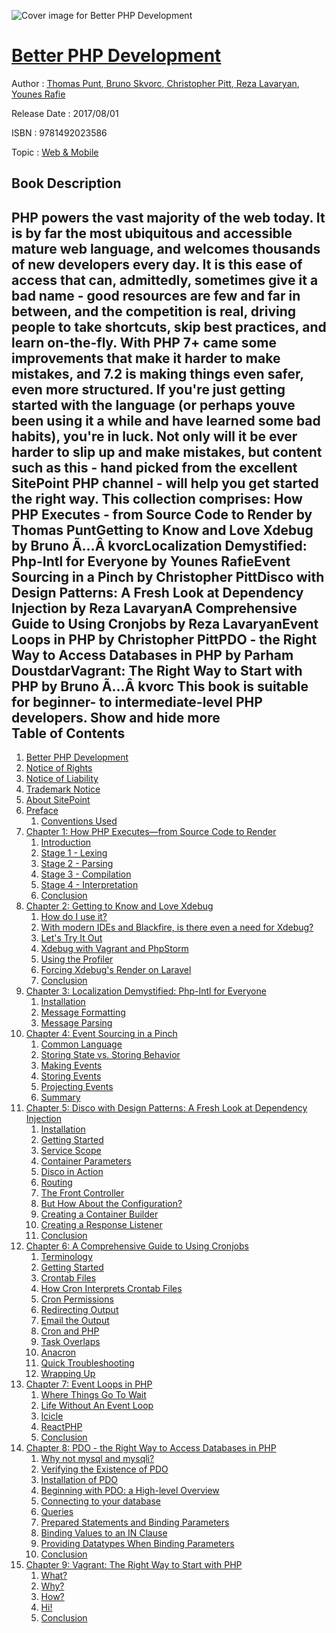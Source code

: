 ![Cover image for Better PHP Development](https://imgdetail.ebookreading.net/cover/cover/web_mobile/EB9781492023586.jpg)

[Better PHP Development](https://ebookreading.net/view/book/Better+PHP+Development-EB9781492023586_1.html "Better PHP Development")
====================================================================================================================

Author : [Thomas Punt](https://ebookreading.net/search/author/Thomas+Punt),[ Bruno Skvorc](https://ebookreading.net/search/author/+Bruno+Skvorc),[ Christopher Pitt](https://ebookreading.net/search/author/+Christopher+Pitt),[ Reza Lavaryan](https://ebookreading.net/search/author/+Reza+Lavaryan),[ Younes Rafie](https://ebookreading.net/search/author/+Younes+Rafie)

Release Date : 2017/08/01

ISBN : 9781492023586

Topic : [Web & Mobile](https://ebookreading.net/search/category/web-mobile)

Book Description
-----------------

 PHP powers the vast majority of the web today. It is by far the most ubiquitous and accessible mature web language, and welcomes thousands of new developers every day. It is this ease of access that can, admittedly, sometimes give it a bad name - good resources are few and far in between, and the competition is real, driving people to take shortcuts, skip best practices, and learn on-the-fly.
With PHP 7+ came some improvements that make it harder to make mistakes, and 7.2 is making things even safer, even more structured. If you're just getting started with the language (or perhaps youve been using it a while and have learned some bad habits), you're in luck. Not only will it be ever harder to slip up and make mistakes, but content such as this - hand picked from the excellent SitePoint PHP channel - will help you get started the right way.
This collection comprises:
How PHP Executes - from Source Code to Render by Thomas PuntGetting to Know and Love Xdebug by Bruno Ã…Â kvorcLocalization Demystified: Php-Intl for Everyone by Younes RafieEvent Sourcing in a Pinch by Christopher PittDisco with Design Patterns: A Fresh Look at Dependency Injection by Reza LavaryanA Comprehensive Guide to Using Cronjobs by Reza LavaryanEvent Loops in PHP by Christopher PittPDO - the Right Way to Access Databases in PHP by Parham DoustdarVagrant: The Right Way to Start with PHP by Bruno Ã…Â kvorc
This book is suitable for beginner- to intermediate-level PHP developers.
        Show and hide more                
Table of Contents
-----------------

1. [Better PHP Development](https://ebookreading.net/view/book/Better+PHP+Development-EB9781492023586_1.html)
1. [Notice of Rights](https://ebookreading.net/view/book/Better+PHP+Development-EB9781492023586_1.html#sigil_toc_id_1)
1. [Notice of Liability](https://ebookreading.net/view/book/Better+PHP+Development-EB9781492023586_1.html#sigil_toc_id_2)
1. [Trademark Notice](https://ebookreading.net/view/book/Better+PHP+Development-EB9781492023586_1.html#sigil_toc_id_3)
1. [About SitePoint](https://ebookreading.net/view/book/Better+PHP+Development-EB9781492023586_1.html#sigil_toc_id_4)
1. [Preface](https://ebookreading.net/view/book/Better+PHP+Development-EB9781492023586_2.html)
    1. [Conventions Used](https://ebookreading.net/view/book/Better+PHP+Development-EB9781492023586_2.html#preface-conventions)
1. [Chapter 1: How PHP Executes—from Source Code to Render](https://ebookreading.net/view/book/Better+PHP+Development-EB9781492023586_3.html)
    1. [Introduction](https://ebookreading.net/view/book/Better+PHP+Development-EB9781492023586_3.html#introduction)
    1. [Stage 1 - Lexing](https://ebookreading.net/view/book/Better+PHP+Development-EB9781492023586_3.html#stage1lexing)
    1. [Stage 2 - Parsing](https://ebookreading.net/view/book/Better+PHP+Development-EB9781492023586_3.html#stage2parsing)
    1. [Stage 3 - Compilation](https://ebookreading.net/view/book/Better+PHP+Development-EB9781492023586_3.html#stage3compilation)
    1. [Stage 4 - Interpretation](https://ebookreading.net/view/book/Better+PHP+Development-EB9781492023586_3.html#stage4interpretatio)
    1. [Conclusion](https://ebookreading.net/view/book/Better+PHP+Development-EB9781492023586_3.html#conclusion-9088)
1. [Chapter 2: Getting to Know and Love Xdebug](https://ebookreading.net/view/book/Better+PHP+Development-EB9781492023586_4.html)
    1. [How do I use it?](https://ebookreading.net/view/book/Better+PHP+Development-EB9781492023586_4.html#howdoiuseit)
    1. [With modern IDEs and Blackfire, is there even a need for Xdebug?](https://ebookreading.net/view/book/Better+PHP+Development-EB9781492023586_4.html#withmodernidesandbl)
    1. [Let&#39;s Try It Out](https://ebookreading.net/view/book/Better+PHP+Development-EB9781492023586_4.html#letstryitout)
    1. [Xdebug with Vagrant and PhpStorm](https://ebookreading.net/view/book/Better+PHP+Development-EB9781492023586_4.html#xdebugwithvagrantan)
    1. [Using the Profiler](https://ebookreading.net/view/book/Better+PHP+Development-EB9781492023586_4.html#usingtheprofiler)
    1. [Forcing Xdebug&#39;s Render on Laravel](https://ebookreading.net/view/book/Better+PHP+Development-EB9781492023586_4.html#forcingxdebugsrende)
    1. [Conclusion](https://ebookreading.net/view/book/Better+PHP+Development-EB9781492023586_4.html#conclusion-78678)
1. [Chapter 3: Localization Demystified: Php-Intl for Everyone](https://ebookreading.net/view/book/Better+PHP+Development-EB9781492023586_5.html)
    1. [Installation](https://ebookreading.net/view/book/Better+PHP+Development-EB9781492023586_5.html#installation)
    1. [Message Formatting](https://ebookreading.net/view/book/Better+PHP+Development-EB9781492023586_5.html#messageformatting)
    1. [Message Parsing](https://ebookreading.net/view/book/Better+PHP+Development-EB9781492023586_5.html#messageparsing)
1. [Chapter 4: Event Sourcing in a Pinch](https://ebookreading.net/view/book/Better+PHP+Development-EB9781492023586_6.html)
    1. [Common Language](https://ebookreading.net/view/book/Better+PHP+Development-EB9781492023586_6.html#commonlanguage)
    1. [Storing State vs. Storing Behavior](https://ebookreading.net/view/book/Better+PHP+Development-EB9781492023586_6.html#storingstatevsstori)
    1. [Making Events](https://ebookreading.net/view/book/Better+PHP+Development-EB9781492023586_6.html#makingevents)
    1. [Storing Events](https://ebookreading.net/view/book/Better+PHP+Development-EB9781492023586_6.html#storingevents)
    1. [Projecting Events](https://ebookreading.net/view/book/Better+PHP+Development-EB9781492023586_6.html#projectingevents)
    1. [Summary](https://ebookreading.net/view/book/Better+PHP+Development-EB9781492023586_6.html#summary)
1. [Chapter 5: Disco with Design Patterns: A Fresh Look at Dependency Injection](https://ebookreading.net/view/book/Better+PHP+Development-EB9781492023586_7.html)
    1. [Installation](https://ebookreading.net/view/book/Better+PHP+Development-EB9781492023586_7.html#sigil_toc_id_5)
    1. [Getting Started](https://ebookreading.net/view/book/Better+PHP+Development-EB9781492023586_7.html#gettingstarted)
    1. [Service Scope](https://ebookreading.net/view/book/Better+PHP+Development-EB9781492023586_7.html#servicescope)
    1. [Container Parameters](https://ebookreading.net/view/book/Better+PHP+Development-EB9781492023586_7.html#containerparameters)
    1. [Disco in Action](https://ebookreading.net/view/book/Better+PHP+Development-EB9781492023586_7.html#discoinaction)
    1. [Routing](https://ebookreading.net/view/book/Better+PHP+Development-EB9781492023586_7.html#routing)
    1. [The Front Controller](https://ebookreading.net/view/book/Better+PHP+Development-EB9781492023586_7.html#thefrontcontroller)
    1. [But How About the Configuration?](https://ebookreading.net/view/book/Better+PHP+Development-EB9781492023586_7.html#buthowabouttheconfi)
    1. [Creating a Container Builder](https://ebookreading.net/view/book/Better+PHP+Development-EB9781492023586_7.html#creatingacontainerb)
    1. [Creating a Response Listener](https://ebookreading.net/view/book/Better+PHP+Development-EB9781492023586_7.html#creatingaresponseli)
    1. [Conclusion](https://ebookreading.net/view/book/Better+PHP+Development-EB9781492023586_7.html#conclusion-60676)
1. [Chapter 6: A Comprehensive Guide to Using Cronjobs](https://ebookreading.net/view/book/Better+PHP+Development-EB9781492023586_8.html)
    1. [Terminology](https://ebookreading.net/view/book/Better+PHP+Development-EB9781492023586_8.html#terminology)
    1. [Getting Started](https://ebookreading.net/view/book/Better+PHP+Development-EB9781492023586_8.html#getting-started)
    1. [Crontab Files](https://ebookreading.net/view/book/Better+PHP+Development-EB9781492023586_8.html#crontab-files)
    1. [How Cron Interprets Crontab Files](https://ebookreading.net/view/book/Better+PHP+Development-EB9781492023586_8.html#how-cron-interprets)
    1. [Cron Permissions](https://ebookreading.net/view/book/Better+PHP+Development-EB9781492023586_8.html#cron-permissions)
    1. [Redirecting Output](https://ebookreading.net/view/book/Better+PHP+Development-EB9781492023586_8.html#redirecting-output)
    1. [Email the Output](https://ebookreading.net/view/book/Better+PHP+Development-EB9781492023586_8.html#email-the-output)
    1. [Cron and PHP](https://ebookreading.net/view/book/Better+PHP+Development-EB9781492023586_8.html#cron-and-php)
    1. [Task Overlaps](https://ebookreading.net/view/book/Better+PHP+Development-EB9781492023586_8.html#task-overlaps)
    1. [Anacron](https://ebookreading.net/view/book/Better+PHP+Development-EB9781492023586_8.html#anacron)
    1. [Quick Troubleshooting](https://ebookreading.net/view/book/Better+PHP+Development-EB9781492023586_8.html#quick-troubleshooti)
    1. [Wrapping Up](https://ebookreading.net/view/book/Better+PHP+Development-EB9781492023586_8.html#wrapping-up)
1. [Chapter 7: Event Loops in PHP](https://ebookreading.net/view/book/Better+PHP+Development-EB9781492023586_9.html)
    1. [Where Things Go To Wait](https://ebookreading.net/view/book/Better+PHP+Development-EB9781492023586_9.html#where-things-go-to-)
    1. [Life Without An Event Loop](https://ebookreading.net/view/book/Better+PHP+Development-EB9781492023586_9.html#life-without-an-eve)
    1. [Icicle](https://ebookreading.net/view/book/Better+PHP+Development-EB9781492023586_9.html#icicle)
    1. [ReactPHP](https://ebookreading.net/view/book/Better+PHP+Development-EB9781492023586_9.html#reactphp)
    1. [Conclusion](https://ebookreading.net/view/book/Better+PHP+Development-EB9781492023586_9.html#conc9786875)
1. [Chapter 8: PDO - the Right Way to Access Databases in PHP](https://ebookreading.net/view/book/Better+PHP+Development-EB9781492023586_10.html)
    1. [Why not mysql and mysqli?](https://ebookreading.net/view/book/Better+PHP+Development-EB9781492023586_10.html#why-not-mysql-and-m)
    1. [Verifying the Existence of PDO](https://ebookreading.net/view/book/Better+PHP+Development-EB9781492023586_10.html#verifying-the-exist)
    1. [Installation of PDO](https://ebookreading.net/view/book/Better+PHP+Development-EB9781492023586_10.html#installation-of-pdo)
    1. [Beginning with PDO: a High-level Overview](https://ebookreading.net/view/book/Better+PHP+Development-EB9781492023586_10.html#beginning-with-pdo-)
    1. [Connecting to your database](https://ebookreading.net/view/book/Better+PHP+Development-EB9781492023586_10.html#connecting-to-your-)
    1. [Queries](https://ebookreading.net/view/book/Better+PHP+Development-EB9781492023586_10.html#queries)
    1. [Prepared Statements and Binding Parameters](https://ebookreading.net/view/book/Better+PHP+Development-EB9781492023586_10.html#prepared-statements)
    1. [Binding Values to an IN Clause](https://ebookreading.net/view/book/Better+PHP+Development-EB9781492023586_10.html#binding-values-to-a)
    1. [Providing Datatypes When Binding Parameters](https://ebookreading.net/view/book/Better+PHP+Development-EB9781492023586_10.html#providing-datatypes)
    1. [Conclusion](https://ebookreading.net/view/book/Better+PHP+Development-EB9781492023586_10.html#conclusion-908999)
1. [Chapter 9: Vagrant: The Right Way to Start with PHP](https://ebookreading.net/view/book/Better+PHP+Development-EB9781492023586_11.html)
    1. [What?](https://ebookreading.net/view/book/Better+PHP+Development-EB9781492023586_11.html#what)
    1. [Why?](https://ebookreading.net/view/book/Better+PHP+Development-EB9781492023586_11.html#why)
    1. [How?](https://ebookreading.net/view/book/Better+PHP+Development-EB9781492023586_11.html#how)
    1. [Hi!](https://ebookreading.net/view/book/Better+PHP+Development-EB9781492023586_11.html#hi)
    1. [Conclusion](https://ebookreading.net/view/book/Better+PHP+Development-EB9781492023586_11.html#conclusion-iop)
